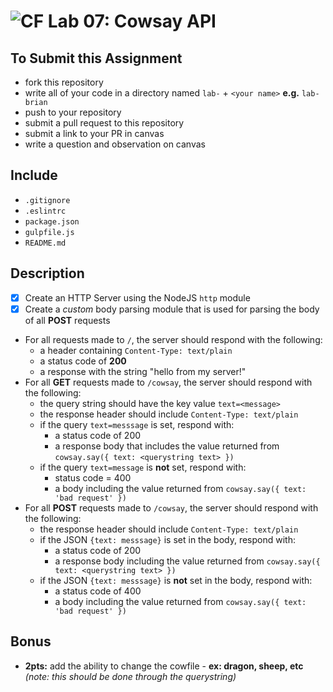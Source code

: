 ![CF](https://camo.githubusercontent.com/70edab54bba80edb7493cad3135e9606781cbb6b/687474703a2f2f692e696d6775722e636f6d2f377635415363382e706e67) Lab 07: Cowsay API
===

## To Submit this Assignment
  * fork this repository
  * write all of your code in a directory named `lab-` + `<your name>` **e.g.** `lab-brian`
  * push to your repository
  * submit a pull request to this repository
  * submit a link to your PR in canvas
  * write a question and observation on canvas

## Include
  * `.gitignore`
  * `.eslintrc`
  * `package.json`
  * `gulpfile.js`
  * `README.md`

## Description
* [x] Create an HTTP Server using the NodeJS `http` module
* [x] Create a *custom* body parsing module that is used for parsing the body of all **POST** requests
* For all requests made to `/`, the server should respond with the following:
  * a header containing `Content-Type: text/plain`
  * a status code of **200**
  * a response with the string "hello from my server!"
* For all **GET** requests made to `/cowsay`, the server should respond with the following:
  * the query string should have the key value `text=<message>`
  * the response header should include `Content-Type: text/plain`
  * if the query `text=messsage` is set, respond with:
    * a status code of 200
    * a response body that includes the value returned from `cowsay.say({ text: <querystring text> })`
  * if the query `text=message` is **not** set, respond with:
    * status code = 400
    * a body including the value returned from `cowsay.say({ text: 'bad request' })`
* For all **POST** requests made to `/cowsay`, the server should respond with the following:
  * the response header should include `Content-Type: text/plain`
  * if the JSON `{text: messsage}` is set in the body, respond with:
    * a status code of 200
    * a response body including the value returned from `cowsay.say({ text: <querystring text> })`
  * if the JSON `{text: messsage}` is **not** set in the body, respond with:
      * a status code of 400
      * a body including the value returned from `cowsay.say({ text: 'bad request' })`

## Bonus
* **2pts:** add the ability to change the cowfile - **ex: dragon, sheep, etc** _(note: this should be done through the querystring)_

